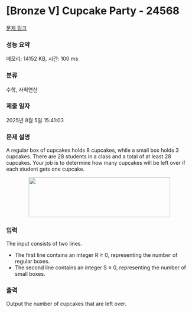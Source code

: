 # [Bronze V] Cupcake Party - 24568 

[문제 링크](https://www.acmicpc.net/problem/24568) 

### 성능 요약

메모리: 14152 KB, 시간: 100 ms

### 분류

수학, 사칙연산

### 제출 일자

2025년 8월 5일 15:41:03

### 문제 설명

<p>A regular box of cupcakes holds 8 cupcakes, while a small box holds 3 cupcakes. There are 28 students in a class and a total of at least 28 cupcakes. Your job is to determine how many cupcakes will be left over if each student gets one cupcake.</p>

<p style="text-align: center;"><img alt="" src="https://upload.acmicpc.net/8ade8b89-bc7a-4438-a7fe-dad6f604a66d/-/preview/" style="width: 383px; height: 108px;"></p>

### 입력 

 <p>The input consists of two lines.</p>

<ul>
	<li>The first line contains an integer R ≥ 0, representing the number of regular boxes.</li>
	<li>The second line contains an integer S ≥ 0, representing the number of small boxes.</li>
</ul>

### 출력 

 <p>Output the number of cupcakes that are left over.</p>

